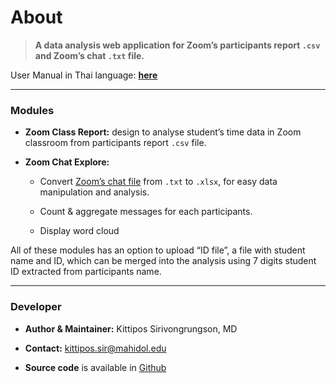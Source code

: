 About
================

> **A data analysis web application for Zoom’s participants report
> `.csv` and Zoom’s chat `.txt` file.**

User Manual in Thai language:
[**here**](https://lightbridge-ks.github.io/ZoomInterface/)

------------------------------------------------------------------------

### Modules

-   **Zoom Class Report:** design to analyse student’s time data in Zoom
    classroom from participants report `.csv` file.

-   **Zoom Chat Explore:**

    -   Convert [Zoom’s chat
        file](https://support.zoom.us/hc/en-us/articles/115004792763-Saving-in-meeting-chat)
        from `.txt` to `.xlsx`, for easy data manipulation and analysis.

    -   Count & aggregate messages for each participants.

    -   Display word cloud

All of these modules has an option to upload “ID file”, a file with
student name and ID, which can be merged into the analysis using 7
digits student ID extracted from participants name.

------------------------------------------------------------------------

### Developer

-   **Author & Maintainer:** Kittipos Sirivongrungson, MD

-   **Contact:** [kittipos.sir@mahidol.edu](kittipos.sir@mahidol.edu)

-   **Source code** is available in
    [Github](https://github.com/Lightbridge-KS/ZoomInterface)
